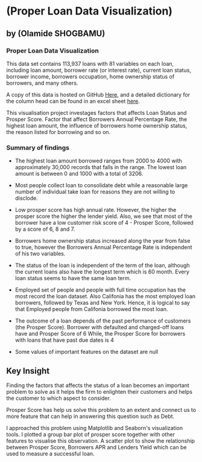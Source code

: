 # (Proper Loan Data Visualization)
## by (Olamide SHOGBAMU)


### Proper Loan Data Visualization

This data set contains 113,937 loans with 81 variables on each loan, including loan amount, borrower rate (or interest rate), current loan status, borrower income, borrowers occupation, home ownership status of borrowers, and many others.

A copy of this data is hosted on GitHub [Here](https://github.com/TheSHOGBAMU/Data_Visualization/blob/main/ProsperLoanData.csv), and a detailed dictionary for the column head can be found in an excel sheet [here](https://docs.google.com/spreadsheets/u/0/d/1gDyi_L4UvIrLTEC6Wri5nbaMmkGmLQBk-Yx3z0XDEtI/edit?usp=sharing). 

This visualisation project investages factors that affects Loan Status and Prosper Score. Factor that affect Borrowers Annual Percentage Rate, the highest loan amount, the influence of borrowers home ownership status, the reason listed for borrowing and so on.


### Summary of findings

- The highest loan amount borrowed ranges from 2000 to 4000 with approximately 30,000 records that falls in the range. The lowest loan amount is between 0 and 1000 with a total of 3206.


- Most people collect loan to consolidate debt while a reasonable large number of individual take loan for reasons they are not willing to disclode.


- Low prosper score has high annual rate. However, the higher the prosper score the higher the lender yield. Also, we see that most of the borrower have a low customer risk score of 4 - Prosper Score, followed by a score of 6, 8 and 7.


- Borrowers home ownership status increased along the year from false to true, however the Borrowers Annual Percentage Rate is independent of his two variables.


- The status of the loan is independent of the term of the loan, although the current loans also have the longest term which is 60 month. Every loan status seems to have the same loan term.


- Employed set of people and people with full time occupation has the most record the loan dataset. Also Califonia has the most employed loan borrowers, followed by Texas and New York. Hence, it is logical to say that Employed people from Califonia borrowed the most loan.


- The outcome of a loan depends of the past performance of customers (the Prosper Score). Borrower with defaulted and charged-off loans have and Prosper Score of 6 While, the Prosper Score for borrowers with loans that have past due dates is 4


- Some values of important features on the dataset are null



## Key Insight

Finding the factors that affects the status of a loan becomes an important problem to solve as it helps the firm to enlighten their customers and helps the customer to which aspect to consider. 

Prosper Score has help us solve this problem to an extent and connect us to more feature that can help in answering this question such as Debt.

I approached this problem using Matplotlib and Seaborn's visualization tools. I plotted a group bar plot of prosper score together with other features to visualise this observation. A scatter plot to show the relationship between Prosper Score, Borrowers APR and Lenders Yield which can be used to measure a successful loan.